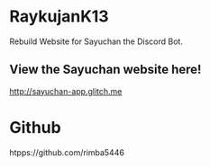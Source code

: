 # RaykujanK13
Rebuild Website for Sayuchan the Discord Bot.

## View the Sayuchan website here!
http://sayuchan-app.glitch.me

# Github
htpps://github.com/rimba5446
